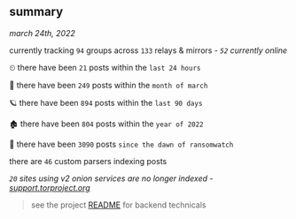 
## summary
_march 24th, 2022_

currently tracking `94` groups across `133` relays & mirrors - _`52` currently online_

⏲ there have been `21` posts within the `last 24 hours`

🦈 there have been `249` posts within the `month of march`

🪐 there have been `894` posts within the `last 90 days`

🏚 there have been `804` posts within the `year of 2022`

🦕 there have been `3090` posts `since the dawn of ransomwatch`

there are `46` custom parsers indexing posts

_`20` sites using v2 onion services are no longer indexed - [support.torproject.org](https://support.torproject.org/onionservices/v2-deprecation/)_

> see the project [README](https://github.com/thetanz/ransomwatch#ransomwatch--) for backend technicals
